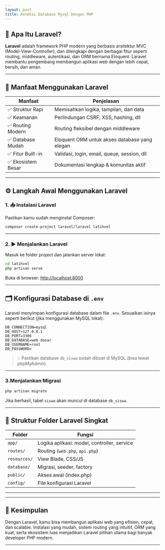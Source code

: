 ```yaml
---
layout: post
title: Koneksi Database Mysql Dengan PHP
---
```


## 📌 Apa Itu Laravel?

**Laravel** adalah framework PHP modern yang berbasis arsitektur MVC (Model-View-Controller), dan dilengkapi dengan berbagai fitur seperti routing, middleware, autentikasi, dan ORM bernama Eloquent. Laravel membantu pengembang membangun aplikasi web dengan lebih cepat, bersih, dan aman.

---

## 🎯 Manfaat Menggunakan Laravel

| Manfaat | Penjelasan |
|--------|------------|
| ✅ Struktur Rapi | Memisahkan logika, tampilan, dan data |
| ✅ Keamanan | Perlindungan CSRF, XSS, hashing, dll |
| ✅ Routing Modern | Routing fleksibel dengan middleware |
| ✅ Database Mudah | Eloquent ORM untuk akses database yang elegan |
| ✅ Fitur Built-in | Validasi, login, email, queue, session, dll |
| ✅ Ekosistem Besar | Dokumentasi lengkap & komunitas aktif |

---

## ⚙️ Langkah Awal Menggunakan Laravel

### 1. 📥 Instalasi Laravel

Pastikan kamu sudah menginstal Composer:

```bash
composer create-project laravel/laravel latihvel
```
---

### 2. ▶️ Menjalankan Laravel

Masuk ke folder project dan jalankan server lokal:

```bash
cd latihvel
php artisan serve
```

Buka di browser: [http://localhost:8000](http://localhost:8000)

---

## 🗂️ Konfigurasi Database di `.env`

Laravel menyimpan konfigurasi database dalam file `.env`. Sesuaikan isinya seperti berikut (jika menggunakan MySQL lokal):

```dotenv
DB_CONNECTION=mysql
DB_HOST=127.0.0.1
DB_PORT=3306
DB_DATABASE=web dasar
DB_USERNAME=root
DB_PASSWORD=
```

> 💡 Pastikan database `db_siswa` sudah dibuat di MySQL (bisa lewat phpMyAdmin).

---

### 3.Menjalankan Migrasi

```bash
php artisan migrate
```

Jika berhasil, tabel `siswa` akan muncul di database `db_siswa`.

---

## 📄 Struktur Folder Laravel Singkat

| Folder        | Fungsi |
|---------------|--------|
| `app/`        | Logika aplikasi: model, controller, service |
| `routes/`     | Routing (`web.php`, `api.php`) |
| `resources/`  | View Blade, CSS/JS |
| `database/`   | Migrasi, seeder, factory |
| `public/`     | Akses awal (index.php) |
| `config/`     | File konfigurasi Laravel |

---

---

## 🧠 Kesimpulan

Dengan Laravel, kamu bisa membangun aplikasi web yang efisien, cepat, dan scalable. Instalasi yang mudah, sistem routing yang intuitif, ORM yang kuat, serta ekosistem luas menjadikan Laravel pilihan utama bagi banyak developer PHP modern.

---
